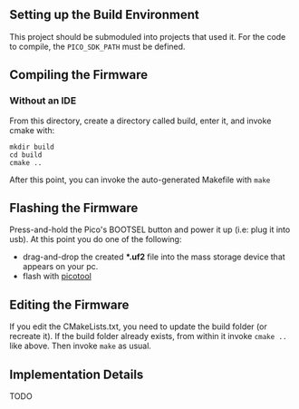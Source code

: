 ## Setting up the Build Environment
This project should be submoduled into projects that used it.
For the code to compile, the `PICO_SDK_PATH` must be defined.

## Compiling the Firmware

### Without an IDE
From this directory, create a directory called build, enter it, and invoke cmake with:
````
mkdir build
cd build
cmake ..
````
After this point, you can invoke the auto-generated Makefile with `make`

## Flashing the Firmware
Press-and-hold the Pico's BOOTSEL button and power it up (i.e: plug it into usb).
At this point you do one of the following:
* drag-and-drop the created **\*.uf2** file into the mass storage device that appears on your pc.
* flash with [picotool](https://github.com/raspberrypi/picotool)


## Editing the Firmware
If you edit the CMakeLists.txt, you need to update the build folder (or recreate it).
If the build folder already exists, from within it invoke `cmake ..` like above.
Then invoke `make` as usual.

## Implementation Details
TODO
